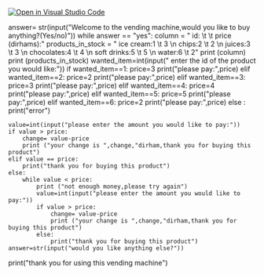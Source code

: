 [![Open in Visual Studio Code](https://classroom.github.com/assets/open-in-vscode-c66648af7eb3fe8bc4f294546bfd86ef473780cde1dea487d3c4ff354943c9ae.svg)](https://classroom.github.com/online_ide?assignment_repo_id=9691294&assignment_repo_type=AssignmentRepo)

answer= str(input("Welcome to the vending machine,would you like to buy anything?(Yes/no)"))
while answer == "yes":
    column = " id: \t  \t price (dirhams):"
    products_in_stock = " ice cream:1 \t 3 \n chips:2 \t 2 \n juices:3 \t 3 \n chocolates:4 \t 4 \n soft drinks:5 \t 5 \n water:6 \t 2" 
    print (column)
    print (products_in_stock)
    wanted_item=int(input(" enter the id of the product you would like:"))
    if wanted_item==1:
        price=3
        print("please pay:",price)
    elif wanted_item==2:
        price=2
        print("please pay:",price)
    elif wanted_item==3:
        price=3
        print("please pay:",price)
    elif wanted_item==4:
        price=4
        print("please pay:",price)
    elif wanted_item==5:
        price=5
        print("please pay:",price)
    elif wanted_item==6:
        price=2
        print("please pay:",price)
    else :
        print("error")

    value=int(input("please enter the amount you would like to pay:"))
    if value > price:
        change= value-price
        print ("your change is ",change,"dirham,thank you for buying this product")
    elif value == price:
        print("thank you for buying this product")
    else:
        while value < price:
            print ("not enough money,please try again")
            value=int(input("please enter the amount you would like to pay:"))
            if value > price:
                change= value-price
                print ("your change is ",change,"dirham,thank you for buying this product")
            else:
                print("thank you for buying this product")
    answer=str(input("would you like anything else?"))
print("thank you for using this vending machine")

